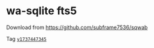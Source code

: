 # wa-sqlite fts5

Download from https://github.com/subframe7536/sqwab

Tag [`v1737447345`](https://github.com/subframe7536/sqwab/releases/v1737447345)
